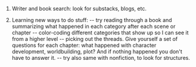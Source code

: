 1. Writer and book search: look for substacks, blogs, etc.

3. Learning new ways to do stuff:
-- try reading through a book and summarizing what happened in each category after each scene or chapter 
-- color-coding different categories that show up so I can see it from a higher level
-- picking out the threads. Give yourself a set of questions for each chapter: what happened with character development, worldbuilding, plot? And if nothing happened you don't have to answer it. 
-- try also same with nonfiction, to look for structures. 

